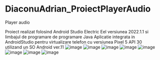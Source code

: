 # DiaconuAdrian_ProiectPlayerAudio
Player audio

Proiect realizat folosind Android Studio Electric Eel versiunea 2022.1.1
si limbajul de programare de programare Java
Aplicatie integrata in AndroidStudio pentru virtualizare telefon
cu versiunea Pixel 5 API 30 utilizand un SO Android ver.11
![image](https://user-images.githubusercontent.com/75058478/216218321-6b06f0c3-81be-4338-bb00-815e25f70ce8.png)
![image](https://user-images.githubusercontent.com/75058478/216218378-35952fa1-a468-47b2-8d15-1ed5963151c6.png)
![image](https://user-images.githubusercontent.com/75058478/216218409-02afc85f-14ae-452c-bea4-77a0c54b68e3.png)
![image](https://user-images.githubusercontent.com/75058478/216218438-1451a6a9-714e-4db1-a3be-56c762a4dde5.png)
![image](https://user-images.githubusercontent.com/75058478/216218495-7687f30d-f9e1-4b42-87ef-305ee8f76c46.png)
![image](https://user-images.githubusercontent.com/75058478/216218516-aa0b5dcb-2916-4537-bff6-d0637b872a6d.png)
![image](https://user-images.githubusercontent.com/75058478/216218553-deb97944-64af-4ccc-969d-8738a7248706.png)
![image](https://user-images.githubusercontent.com/75058478/216218625-bcad65eb-ccec-47a0-af8c-fbe67f2eb61f.png)
